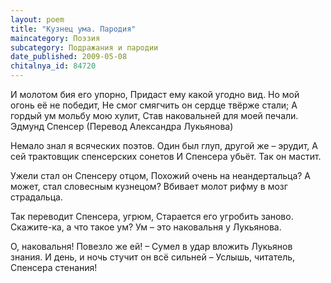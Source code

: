 ```yaml
---
layout: poem
title: "Кузнец ума. Пародия"
maincategory: Поэзия
subcategory: Подражания и пародии
date_published: 2009-05-08
chitalnya_id: 84720
---
```





И молотом бия его упорно,
Придаст ему какой угодно вид.
Но мой огонь её не победит,
Не смог смягчить он сердце твёрже стали;
А гордый ум мольбу мою хулит,
Став наковальней для моей печали.
Эдмунд Спенсер
 (Перевод Александра Лукьянова)

Немало знал я всяческих поэтов.
Один был глуп, другой же – эрудит,
А сей трактовщик спенсерских сонетов
И Спенсера убьёт. Так он мастит.

Ужели стал он Спенсеру отцом,
Похожий очень на неандертальца?
А может, стал словесным кузнецом?
Вбивает молот рифму в мозг страдальца.

Так переводит Спенсера, угрюм,
Старается его угробить заново.
Скажите-ка, а что такое ум?
Ум – это наковальня у Лукьянова.

О, наковальня! Повезло же ей! –
Сумел в удар вложить Лукьянов знания.
И день, и ночь стучит он всё сильней –
Услышь, читатель, Спенсера стенания!

 






